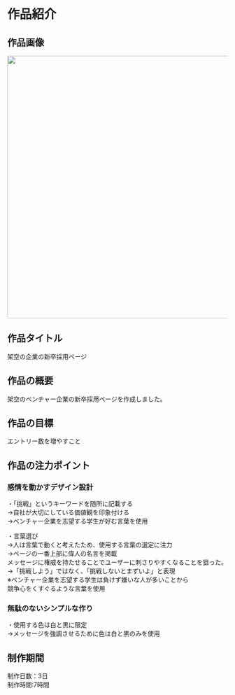 # 作品紹介
## 作品画像
<img src="https://i.gyazo.com/8c69f23264d4c015b9f5dfdc07fba8e9.png" width="600"><br>
 
## 作品タイトル  
架空の企業の新卒採用ページ<br>

## 作品の概要 
架空のベンチャー企業の新卒採用ページを作成しました。<br>
 
## 作品の目標
エントリー数を増やすこと<br>

## 作品の注力ポイント
### 感情を動かすデザイン設計<br>  

・「挑戦」というキーワードを随所に記載する<br>
→自社が大切にしている価値観を印象付ける<br>
→ベンチャー企業を志望する学生が好む言葉を使用<br>  

・言葉選び<br>
→人は言葉で動くと考えたため、使用する言葉の選定に注力<br>
→ページの一番上部に偉人の名言を掲載<br>
メッセージに権威を持たせることでユーザーに刺さりやすくなることを狙った。<br>
→「挑戦しよう」ではなく、「挑戦しないとまずいよ」と表現<br>
※ベンチャー企業を志望する学生は負けず嫌いな人が多いことから<br>
競争心をくすぐるような言葉を使用<br>  

### 無駄のないシンプルな作り<br>
・使用する色は白と黒に限定<br>
→メッセージを強調させるために色は白と黒のみを使用<br>  

## 制作期間<br>
制作日数：3日<br>
制作時間:7時間<br>
